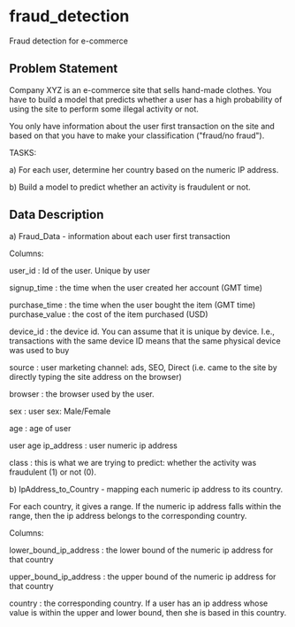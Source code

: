 # fraud_detection
Fraud detection for e-commerce 

## Problem Statement
Company XYZ is an e-commerce site that sells hand-made clothes. You have to build a model that predicts whether a user has a high probability of using the site to perform some illegal activity or not. 

You only have information about the user first transaction on the site and based on that you have to make your classification ("fraud/no fraud"). 

TASKS:

a) For each user, determine her country based on the numeric IP address. 

b) Build a model to predict whether an activity is fraudulent or not.

## Data Description

a) Fraud_Data - information about each user first transaction 

Columns: 

user_id : Id of the user. Unique by user 

signup_time : the time when the user created her account (GMT time) 

purchase_time : the time when the user bought the item (GMT time) purchase_value : the cost of the item purchased (USD) 

device_id : the device id. You can assume that it is unique by device. I.e., transactions with the same device ID means that the same physical device was used to buy 

source : user marketing channel: ads, SEO, Direct (i.e. came to the site by directly typing the site address on the browser)

browser : the browser used by the user. 

sex : user sex: Male/Female 

age : age of user

user age ip_address : user numeric ip address 

class : this is what we are trying to predict: whether the activity was fraudulent (1) or not (0).


b) IpAddress_to_Country - mapping each numeric ip address to its country. 

For each country, it gives a range. If the numeric ip address falls within the range, then the ip address belongs to the corresponding country. 

Columns: 

lower_bound_ip_address : the lower bound of the numeric ip address for that country 

upper_bound_ip_address : the upper bound of the numeric ip address for that country 

country : the corresponding country. If a user has an ip address whose value is within the upper and lower bound, then she is based in this country.
